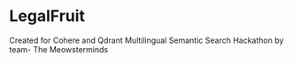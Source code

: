 # LegalFruit
Created for Cohere and Qdrant Multilingual Semantic Search Hackathon by team- The Meowsterminds
